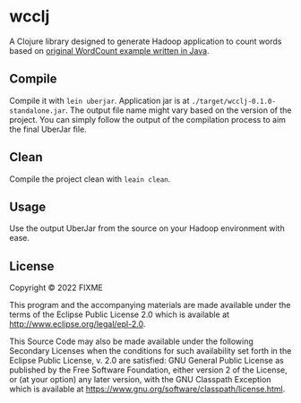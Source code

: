 # wcclj

A Clojure library designed to generate Hadoop application to count words based on [original WordCount example written in Java](https://hadoop.apache.org/docs/stable/hadoop-mapreduce-client/hadoop-mapreduce-client-core/MapReduceTutorial.html#Example:_WordCount_v1.0).

## Compile

Compile it with `lein uberjar`. Application jar is at `./target/wcclj-0.1.0-standalone.jar`. The output file name might vary based on the version of the project. You can simply follow the output of the compilation process to aim the final UberJar file.

## Clean

Compile the project clean with `leain clean`.

## Usage

Use the output UberJar from the source on your Hadoop environment with ease.

## License

Copyright © 2022 FIXME

This program and the accompanying materials are made available under the
terms of the Eclipse Public License 2.0 which is available at
http://www.eclipse.org/legal/epl-2.0.

This Source Code may also be made available under the following Secondary
Licenses when the conditions for such availability set forth in the Eclipse
Public License, v. 2.0 are satisfied: GNU General Public License as published by
the Free Software Foundation, either version 2 of the License, or (at your
option) any later version, with the GNU Classpath Exception which is available
at https://www.gnu.org/software/classpath/license.html.
